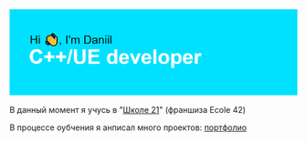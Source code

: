 <img src ="/header.png">

В данный момент я учусь в "<a href = "https://21-school.ru">Школе 21</a>" (франшиза Ecole 42)

В процессе оубчения я анписал много проектов: <a href = "https://github.com/Divishka/school21_projects">портфолио</a>
